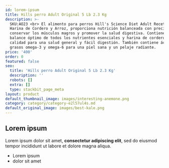 ```yaml
---
id: lorem-ipsum
title: Hills perro Adult Original 5 Lb 2.3 Kg
description: >-
  SKU:AO23 <br> El alimento para perros Hill's Science Diet Adult Receta de
  Harina de Cordero y Arroz, proporciona nutrición balanceada con precisión para
  conservar los músculos magros y promover la salud digestiva. Contiene un
  balance óptimo de todos los nutrientes esenciales y harina de cordero de alta
  calidad para una salud general y fácil digestión. También contiene ácidos
  grasos omega-3 y omega-6 para una piel sana y un pelaje radiante.
price: '400'
order: 0
featured: false
seo:
  title: 'Hills perro Adult Original 5 Lb 2.3 Kg'
  description: ''
  robots: []
  extra: []
  type: stackbit_page_meta
layout: product
default_thumbnail_image: images/interesting-anemone.png
category: category/category-e2l57ul4s.md
default_original_image: images/best-kale.png
---
```

## Lorem ipsum

Lorem ipsum dolor sit amet, **consectetur adipiscing elit**, sed do eiusmod tempor incididunt ut labore et dolore magna aliqua.

- Lorem ipsum
- dolor sit amet